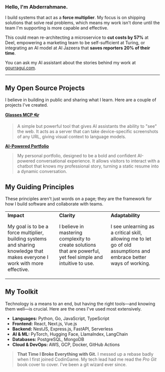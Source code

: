 ### Hello, I'm Abderrahmane.

I build systems that act as a **force multiplier**. My focus is on shipping solutions that solve real problems, which means my work isn't done until the team I'm supporting is more capable and effective. 

This could mean re-architecting a microservice to **cut costs by 57%** at Deel, empowering a marketing team to be self-sufficient at Turing, or integrating an AI model at Al Jazeera that **saves reporters 20% of their time**.

You can ask my AI assistant about the stories behind my work at [gourragui.com](https://gourragui.com/).

---

## My Open Source Projects

I believe in building in public and sharing what I learn. Here are a couple of projects I've created.

**[Glasses MCP 👓](https://github.com/gourraguis/glasses-mcp)**
> A simple but powerful tool that gives AI assistants the ability to "see" the web. It acts as a server that can take device-specific screenshots of any URL, giving visual context to language models.

**[AI-Powered Portfolio](https://github.com/gourraguis/fixer)**
> My personal portfolio, designed to be a bold and confident AI-powered conversational experience. It allows visitors to interact with a chatbot that knows my professional story, turning a static resume into a dynamic conversation.

## My Guiding Principles

These principles aren't just words on a page; they are the framework for how I build software and collaborate with teams.

<table>
  <tr>
    <td valign="top" align="left" width="33%">
      <strong>Impact</strong>
      <p>My goal is to be a force multiplier, building systems and sharing knowledge that makes everyone I work with more effective.</p>
    </td>
    <td valign="top" align="left" width="33%">
      <strong>Clarity</strong>
      <p>I believe in mastering complexity to create solutions that are powerful, yet feel simple and intuitive to use.</p>
    </td>
    <td valign="top" align="left" width="33%">
      <strong>Adaptability</strong>
      <p>I see unlearning as a critical skill, allowing me to let go of old assumptions and embrace better ways of working.</p>
    </td>
  </tr>
</table>

## My Toolkit

Technology is a means to an end, but having the right tools—and knowing them well—is crucial. Here are the ones I've used most extensively.

- **Languages:** Python, Go, JavaScript, TypeScript
- **Frontend:** React, Next.js, Vue.js
- **Backend:** NestJS, Express.js, FastAPI, Serverless
- **AI & ML:** PyTorch, Hugging Face, LlamaIndex, LangChain
- **Databases:** PostgreSQL, MongoDB
- **Cloud & DevOps:** AWS, GCP, Docker, GitHub Actions

> **That Time I Broke Everything with Git.**
> I messed up a rebase badly when I first joined CodinGame. My tech lead had me read the *Pro Git* book cover to cover. I've been a git wizard ever since.
